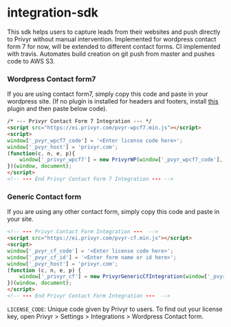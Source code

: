 # integration-sdk

This sdk helps users to capture leads from their websites and push directly to Privyr without manual intervention.
Implemented for wordpress contact form 7 for now, will be extended to different contact forms.
CI implemented with travis. Automates build creation on git push from master and pushes code to AWS S3.


### Wordpress Contact form7
If you are using contact form7, simply copy this code and paste in your wordpress site.
(If no plugin is installed for headers and footers, install [this](https://wordpress.org/plugins/insert-headers-and-footers/)  plugin and then paste below code).

```html
/* --- Privyr Contact Form 7 Integration --- */ 
<script src="https://ei.privyr.com/pvyr-wpcf7.min.js"></script>
<script>
window['_pvyr_wpcf7_code'] = '<Enter license code here>';
window['_pvyr_host'] = 'privyr.com';
(function(c, n, e, p){
    window['_privyr_wpcf7'] = new PrivyrWP(window['_pvyr_wpcf7_code'], "your-name",  "your-email" , "tel");
})(window, document);
</script>
<!-- --- End Privyr Contact Form 7 Integration --- --> 
```

### Generic Contact form
If you are using any other contact form, simply copy this code and paste in your site.

```html
<!-- --- Privyr Contact Form Integration ---  -->
<script src="https://ei.privyr.com/pvyr-cf.min.js"></script>
<script>
window['_pvyr_cf_code'] = '<Enter license code here>';
window['_pvyr_cf_id'] = '<Enter form name or id here>';
window['_pvyr_host'] = 'privyr.com';
(function (c, n, e, p) {
    window['_privyr_cf'] = new PrivyrGenericCfIntegration(window['_pvyr_cf_code'], window['_pvyr_cf_id']);
})(window, document);
</script>
<!-- --- End Privyr Contact Form Integration ---  -->
```

`LICENSE_CODE`: Unique code given by Privyr to users. To find out your license key, open Privyr > Settings > Integrations > Wordpress Contact form. 
